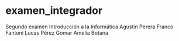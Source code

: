 # examen_integrador
Segundo examen Introducción a la Informática 
Agustin Perera
Franco Fantoni
Lucas Pérez Gomar
Amelia Botana
